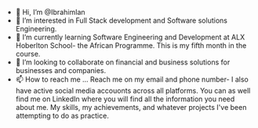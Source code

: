 - 👋 Hi, I’m @IbrahimIan
- 👀 I’m interested in Full Stack development and Software solutions Engineering. 
- 🌱 I’m currently learning Software Engineering and Development at ALX Hoberlton School- the African Programme. This is my fifth month in the course.
- 💞️ I’m looking to collaborate on financial and business solutions for businesses and companies.
- 📫 How to reach me ... Reach me on my email and phone number- I also have active social media accouonts across all platforms. You can as well find me on LinkedIn where you will find all the information you need about me. My skills, my achievements, and whatever projects I've been attempting to do as practice.

<!---
IbrahimIan/IbrahimIan is a ✨ special ✨ repository because its `README.md` (this file) appears on your GitHub profile.
You can click the Preview link to take a look at your changes.
--->
